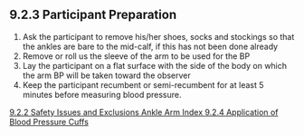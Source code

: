 ## 9.2.3 Participant Preparation

1. Ask the participant to remove his/her shoes, socks and stockings so that the ankles are bare to the mid-calf, if this has not been done already
2. Remove or roll us the sleeve of the arm to be used for the BP
3. Lay the participant on a flat surface with the side of the body on which the arm BP will be taken toward the observer
4. Keep the participant recumbent or semi-recumbent for at least 5 minutes before measuring blood pressure.


<div class="center">
<div class="btn-group">
  <a href=":pages_path:/manuals/ankle-arm-index/9-02-02-safety-issues-exclusions.md" class="btn btn-default">
    <span class="glyphicon glyphicon-chevron-left"></span>
    9.2.2 Safety Issues and Exclusions
  </a>

  <a href=":pages_path:/manuals/ankle-arm-index" class="btn btn-default">
    <span class="glyphicon glyphicon-chevron-up"></span>
    Ankle Arm Index
  </a>

  <a href=":pages_path:/manuals/ankle-arm-index/9-02-04-application-bp-cuffs.md" class="btn btn-success">
    9.2.4 Application of Blood Pressure Cuffs
    <span class="glyphicon glyphicon-chevron-right"></span>
  </a>
</div>
</div>
